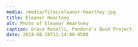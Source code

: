 ```yaml
---
media: /media/files/eleanor-heartney.jpg
title: Eleanor Heartney
alt: Photo of Eleanor Heartney
caption: Grace Roselli, Pandora's BoxX Project
date: 2024-08-28T11:14:00-0500
---
```


